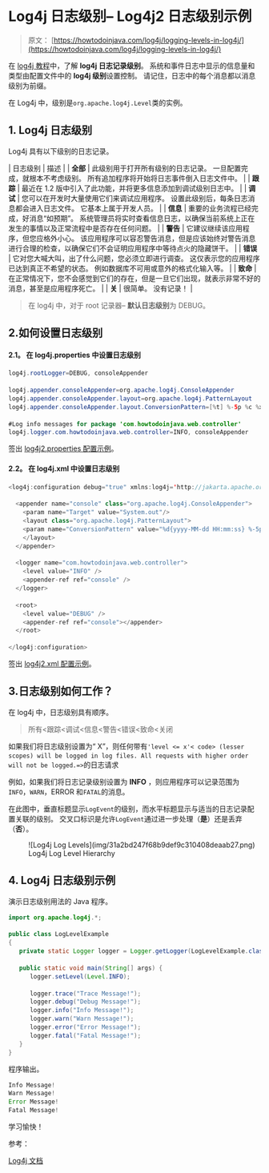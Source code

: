# Log4j 日志级别– Log4j2 日志级别示例

> 原文： [https://howtodoinjava.com/log4j/logging-levels-in-log4j/](https://howtodoinjava.com/log4j/logging-levels-in-log4j/)

在 [log4j 教程](https://howtodoinjava.com/log4j/)中，了解 **log4j 日志记录级别**。 系统和事件日志中显示的信息量和类型由配置文件中的 **log4j 级别**设置控制。 请记住，日志中的每个消息都以消息级别为前缀。

在 Log4j 中，级别是`org.apache.log4j.Level`类的实例。

## 1\. Log4j 日志级别

Log4j 具有以下级别的日志记录。

| 日志级别 | 描述 |
| **全部** | 此级别用于打开所有级别的日志记录。 一旦配置完成，就根本不考虑级别。 所有追加程序将开始将日志事件倒入日志文件中。 |
| **跟踪** | 最近在 1.2 版中引入了此功能，并将更多信息添加到调试级别日志中。 |
| **调试** | 您可以在开发时大量使用它们来调试应用程序。 设置此级别后，每条日志消息都会进入日志文件。 它基本上属于开发人员。 |
| **信息** | 重要的业务流程已经完成，好消息“如预期”。 系统管理员将实时查看信息日志，以确保当前系统上正在发生的事情以及正常流程中是否存在任何问题。 |
| **警告** | 它建议继续该应用程序，但您应格外小心。 该应用程序可以容忍警告消息，但是应该始终对警告消息进行合理的检查，以确保它们不会证明应用程序中等待点火的隐藏饼干。 |
| **错误** | 它对您大喊大叫，出了什么问题，您必须立即进行调查。 这仅表示您的应用程序已达到真正不希望的状态。 例如数据库不可用或意外的格式化输入等。 |
| **致命** | 在正常情况下，您不会感觉到它们的存在，但是一旦它们出现，就表示非常不好的消息，甚至是应用程序死亡。 |
| **关** | 很简单。 没有记录！ |

> 在 log4j 中，对于 root 记录器– **默认日志级别**为 DEBUG。

## 2.如何设置日志级别

#### 2.1。 在 log4j.properties 中设置日志级别

```java
log4j.rootLogger=DEBUG, consoleAppender

log4j.appender.consoleAppender=org.apache.log4j.ConsoleAppender
log4j.appender.consoleAppender.layout=org.apache.log4j.PatternLayout
log4j.appender.consoleAppender.layout.ConversionPattern=[%t] %-5p %c %x - %m%n

#Log info messages for package 'com.howtodoinjava.web.controller'
log4j.logger.com.howtodoinjava.web.controller=INFO, consoleAppender

```

签出 [log4j2.properties 配置示例](https://howtodoinjava.com/log4j2/log4j-2-properties-file-configuration-example/)。

#### 2.2。 在 log4j.xml 中设置日志级别

```java
<log4j:configuration debug="true" xmlns:log4j='http://jakarta.apache.org/log4j/'>

  <appender name="console" class="org.apache.log4j.ConsoleAppender">
    <param name="Target" value="System.out"/>
    <layout class="org.apache.log4j.PatternLayout">
    <param name="ConversionPattern" value="%d{yyyy-MM-dd HH:mm:ss} %-5p %c{1}:%L - %m%n" />
    </layout>
  </appender>

  <logger name="com.howtodoinjava.web.controller">
	<level value="INFO" />
	<appender-ref ref="console" />
  </logger>

  <root>
  	<level value="DEBUG" />
    <appender-ref ref="console"></appender>
  </root>

</log4j:configuration>

```

签出 [log4j2.xml 配置示例](https://howtodoinjava.com/log4j2/log4j-2-xml-configuration-example/)。

## 3.日志级别如何工作？

在 log4j 中，日志级别具有顺序。

> 所有<跟踪<调试<信息<警告<错误<致命<关闭

如果我们将日志级别设置为“ X”，则任何带有`'level <= x'< code> (lesser scopes) will be logged in log files. All requests with higher order will not be logged.=>`的日志请求

例如，如果我们将日志记录级别设置为 **INFO** ，则应用程序可以记录范围为`INFO`，`WARN`，ERROR 和`FATAL`的消息。

在此图中，垂直标题显示`LogEvent`的级别，而水平标题显示与适当的日志记录配置关联的级别。 交叉口标识是允许`LogEvent`通过进一步处理（**是**）还是丢弃（**否**）。

<figure aria-describedby="caption-attachment-11426" class="wp-caption aligncenter" id="attachment_11426" style="width: 1042px">![Log4j Log Levels](img/31a2bd247f68b9def9c310408deaab27.png)

<figcaption class="wp-caption-text" id="caption-attachment-11426">Log4j Log Level Hierarchy</figcaption>

</figure>

## 4\. Log4j 日志级别示例

演示日志级别用法的 Java 程序。

```java
import org.apache.log4j.*;

public class LogLevelExample 
{
   private static Logger logger = Logger.getLogger(LogLevelExample.class);

   public static void main(String[] args) {
      logger.setLevel(Level.INFO);

      logger.trace("Trace Message!");
      logger.debug("Debug Message!");
      logger.info("Info Message!");
      logger.warn("Warn Message!");
      logger.error("Error Message!");
      logger.fatal("Fatal Message!");
   }
}

```

程序输出。

```java
Info Message!
Warn Message!
Error Message!
Fatal Message!

```

学习愉快！

参考：

[Log4j 文档](https://logging.apache.org/log4j/2.0/manual/architecture.html)